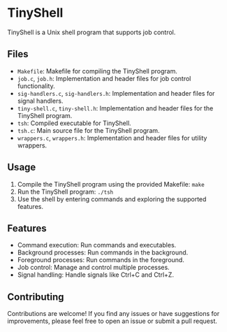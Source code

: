 # TinyShell

TinyShell is a Unix shell program that supports job control.

## Files

- `Makefile`: Makefile for compiling the TinyShell program.
- `job.c`, `job.h`: Implementation and header files for job control functionality.
- `sig-handlers.c`, `sig-handlers.h`: Implementation and header files for signal handlers.
- `tiny-shell.c`, `tiny-shell.h`: Implementation and header files for the TinyShell program.
- `tsh`: Compiled executable for TinyShell.
- `tsh.c`: Main source file for the TinyShell program.
- `wrappers.c`, `wrappers.h`: Implementation and header files for utility wrappers.

## Usage

1. Compile the TinyShell program using the provided Makefile: `make`
2. Run the TinyShell program: `./tsh`
3. Use the shell by entering commands and exploring the supported features.

## Features

- Command execution: Run commands and executables.
- Background processes: Run commands in the background.
- Foreground processes: Run commands in the foreground.
- Job control: Manage and control multiple processes.
- Signal handling: Handle signals like Ctrl+C and Ctrl+Z.

## Contributing

Contributions are welcome! If you find any issues or have suggestions for improvements, please feel free to open an issue or submit a pull request.
